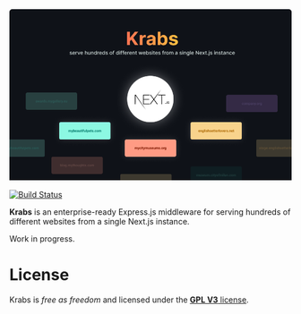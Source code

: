 <img src="/misc/krabs-cover.png" />

[![Build Status](https://www.travis-ci.com/micheleriva/krabs.svg?branch=main)](https://www.travis-ci.com/micheleriva/krabs)

**Krabs** is an enterprise-ready Express.js middleware for serving hundreds of different websites from a single Next.js instance.

Work in progress.

# License

Krabs is _free as freedom_ and licensed under the [**GPL V3** license](/LICENSE.md).
